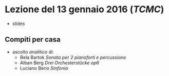 # Lezione del 13 gennaio 2016 (*TCMC*)

* slides

## Compiti per casa

* ascolto *analitico* di:
  * Bela Bartok               *Sonata per 2 pianoforti e percussione*
  * Alban Berg                *Drei Orchesterstűcke op6*
  * Luciano Berio             *Sinfonia*
